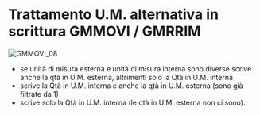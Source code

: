 # Trattamento U.M. alternativa in scrittura GMMOVI / GMRRIM
![GMMOVI_08](http://doc.smeup.com/immagini/GMMOVI_N4/GMMOVI_08.png)
 - se unità di misura esterna e unità di misura interna sono diverse scrive anche la qtà in U.M. esterna, altrimenti solo la Qtà in U.M. interna
 - scrive la Qtà in U.M. interna e anche la qtà in U.M. esterna (sono già filtrate da 1)
 - scrive solo la Qtà in U.M. interna (le qtà in U.M. esterna non ci sono).
